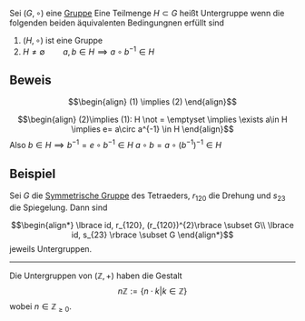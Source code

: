 
Sei $(G, \circ)$ eine [Gruppe](Gruppe.md)
Eine Teilmenge $H\subset G$ heißt Untergruppe wenn die folgenden beiden äquivalenten Bedingungnen erfüllt sind

1. $(H, \circ)$ ist eine Gruppe
2. $H \not = \emptyset \qquad a,b \in H \implies a\circ b^{-1} \in H$

## Beweis 

$$\begin{align}
(1) \implies (2)
\end{align}$$

$$\begin{align}
(2)\implies (1): H \not = \emptyset \implies \exists a\in H \implies e= a\circ a^{-1} \in H
\end{align}$$
Also $b\in H \implies b^{-1} = e \circ b^{-1} \in H$
$a\circ b = a \circ (b^{-1})^{-1} \in H$


## Beispiel

Sei $G$ die [Symmetrische Gruppe](Symmetrische%20Gruppe.md) des Tetraeders, $r_{120}$ die Drehung und $s_{23}$ die Spiegelung. Dann sind

$$\begin{align*}
\lbrace id, r_{120}, (r_{120})^{2}\rbrace \subset G\\
\lbrace id, s_{23} \rbrace \subset G
\end{align*}$$
jeweils Untergruppen.

---
Die Untergruppen von $(\mathbb Z, +)$ haben die Gestalt
$$n\mathbb Z := \lbrace n\cdot k | k\in\mathbb Z\rbrace$$
wobei $n\in\mathbb Z_{\ge 0}$.
